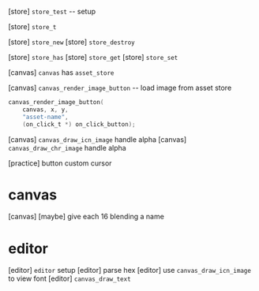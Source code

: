 [store] `store_test` -- setup

[store] `store_t`

[store] `store_new`
[store] `store_destroy`

[store] `store_has`
[store] `store_get`
[store] `store_set`

[canvas] `canvas` has `asset_store`

[canvas] `canvas_render_image_button` -- load image from asset store

```c
canvas_render_image_button(
    canvas, x, y,
    "asset-name",
    (on_click_t *) on_click_button);
```

[canvas] `canvas_draw_icn_image` handle alpha
[canvas] `canvas_draw_chr_image` handle alpha

[practice] button custom cursor

# canvas

[canvas] [maybe] give each 16 blending a name

# editor

[editor] `editor` setup
[editor] parse hex
[editor] use `canvas_draw_icn_image` to view font
[editor] `canvas_draw_text`
